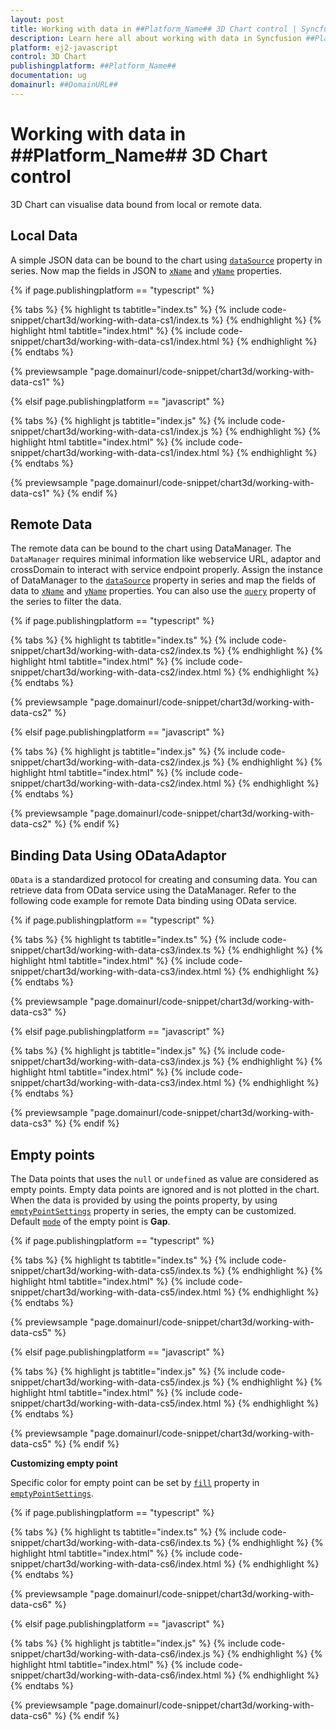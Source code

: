 ```yaml
---
layout: post
title: Working with data in ##Platform_Name## 3D Chart control | Syncfusion
description: Learn here all about working with data in Syncfusion ##Platform_Name## 3D Chart control of Syncfusion Essential JS 2 and more.
platform: ej2-javascript
control: 3D Chart
publishingplatform: ##Platform_Name##
documentation: ug
domainurl: ##DomainURL##
---
```

<!-- markdownlint-disable MD036 -->

# Working with data in ##Platform_Name## 3D Chart control

3D Chart can visualise data bound from local or remote data.

## Local Data

A simple JSON data can be bound to the chart using [`dataSource`](../api/chart3d/series3DModel/#datasource) property in series. Now map the fields in JSON to [`xName`](../api/chart3d/series3DModel/#xname) and [`yName`](../api/chart3d/series3DModel/#yname) properties.

{% if page.publishingplatform == "typescript" %}

{% tabs %}
{% highlight ts tabtitle="index.ts" %}
{% include code-snippet/chart3d/working-with-data-cs1/index.ts %}
{% endhighlight %}
{% highlight html tabtitle="index.html" %}
{% include code-snippet/chart3d/working-with-data-cs1/index.html %}
{% endhighlight %}
{% endtabs %}
        
{% previewsample "page.domainurl/code-snippet/chart3d/working-with-data-cs1" %}

{% elsif page.publishingplatform == "javascript" %}

{% tabs %}
{% highlight js tabtitle="index.js" %}
{% include code-snippet/chart3d/working-with-data-cs1/index.js %}
{% endhighlight %}
{% highlight html tabtitle="index.html" %}
{% include code-snippet/chart3d/working-with-data-cs1/index.html %}
{% endhighlight %}
{% endtabs %}

{% previewsample "page.domainurl/code-snippet/chart3d/working-with-data-cs1" %}
{% endif %}

## Remote Data

The remote data can be bound to the chart using DataManager. The `DataManager` requires minimal information like webservice URL, adaptor and crossDomain to interact with service endpoint properly. Assign the instance of DataManager to the [`dataSource`](../api/chart3d/series3DModel/#datasource) property in series and map the fields of data to [`xName`](../api/chart3d/series3DModel/#xname) and [`yName`](../api/chart3d/series3DModel/#yname) properties. You can also use the [`query`](../api/chart3d/series3DModel/#query) property of the series to filter the data.

{% if page.publishingplatform == "typescript" %}

 {% tabs %}
{% highlight ts tabtitle="index.ts" %}
{% include code-snippet/chart3d/working-with-data-cs2/index.ts %}
{% endhighlight %}
{% highlight html tabtitle="index.html" %}
{% include code-snippet/chart3d/working-with-data-cs2/index.html %}
{% endhighlight %}
{% endtabs %}
        
{% previewsample "page.domainurl/code-snippet/chart3d/working-with-data-cs2" %}

{% elsif page.publishingplatform == "javascript" %}

{% tabs %}
{% highlight js tabtitle="index.js" %}
{% include code-snippet/chart3d/working-with-data-cs2/index.js %}
{% endhighlight %}
{% highlight html tabtitle="index.html" %}
{% include code-snippet/chart3d/working-with-data-cs2/index.html %}
{% endhighlight %}
{% endtabs %}

{% previewsample "page.domainurl/code-snippet/chart3d/working-with-data-cs2" %}
{% endif %}

## Binding Data Using ODataAdaptor

`OData` is a standardized protocol for creating and consuming data. You can retrieve data from OData service using the DataManager. Refer to the following code example for remote Data binding using OData service.

{% if page.publishingplatform == "typescript" %}

 {% tabs %}
{% highlight ts tabtitle="index.ts" %}
{% include code-snippet/chart3d/working-with-data-cs3/index.ts %}
{% endhighlight %}
{% highlight html tabtitle="index.html" %}
{% include code-snippet/chart3d/working-with-data-cs3/index.html %}
{% endhighlight %}
{% endtabs %}
        
{% previewsample "page.domainurl/code-snippet/chart3d/working-with-data-cs3" %}

{% elsif page.publishingplatform == "javascript" %}

{% tabs %}
{% highlight js tabtitle="index.js" %}
{% include code-snippet/chart3d/working-with-data-cs3/index.js %}
{% endhighlight %}
{% highlight html tabtitle="index.html" %}
{% include code-snippet/chart3d/working-with-data-cs3/index.html %}
{% endhighlight %}
{% endtabs %}

{% previewsample "page.domainurl/code-snippet/chart3d/working-with-data-cs3" %}
{% endif %}

## Empty points

The Data points that uses the `null` or `undefined` as value are considered as empty points. Empty data points are ignored and is not plotted in the chart. When the data is provided by using the points property, by using [`emptyPointSettings`](../api/chart3d/threeDimensionalEmptyPointSettingsModel/) property in series, the empty can be customized. Default [`mode`](../api/chart3d/threeDimensionalEmptyPointSettingsModel/#mode) of the empty point is **Gap**.

{% if page.publishingplatform == "typescript" %}

 {% tabs %}
{% highlight ts tabtitle="index.ts" %}
{% include code-snippet/chart3d/working-with-data-cs5/index.ts %}
{% endhighlight %}
{% highlight html tabtitle="index.html" %}
{% include code-snippet/chart3d/working-with-data-cs5/index.html %}
{% endhighlight %}
{% endtabs %}
        
{% previewsample "page.domainurl/code-snippet/chart3d/working-with-data-cs5" %}

{% elsif page.publishingplatform == "javascript" %}

{% tabs %}
{% highlight js tabtitle="index.js" %}
{% include code-snippet/chart3d/working-with-data-cs5/index.js %}
{% endhighlight %}
{% highlight html tabtitle="index.html" %}
{% include code-snippet/chart3d/working-with-data-cs5/index.html %}
{% endhighlight %}
{% endtabs %}

{% previewsample "page.domainurl/code-snippet/chart3d/working-with-data-cs5" %}
{% endif %}

**Customizing empty point**

Specific color for empty point can be set by [`fill`](../api/chart3d/threeDimensionalEmptyPointSettingsModel/#fill) property in [`emptyPointSettings`](../api/chart3d/threeDimensionalEmptyPointSettingsModel/).

{% if page.publishingplatform == "typescript" %}

 {% tabs %}
{% highlight ts tabtitle="index.ts" %}
{% include code-snippet/chart3d/working-with-data-cs6/index.ts %}
{% endhighlight %}
{% highlight html tabtitle="index.html" %}
{% include code-snippet/chart3d/working-with-data-cs6/index.html %}
{% endhighlight %}
{% endtabs %}
        
{% previewsample "page.domainurl/code-snippet/chart3d/working-with-data-cs6" %}

{% elsif page.publishingplatform == "javascript" %}

{% tabs %}
{% highlight js tabtitle="index.js" %}
{% include code-snippet/chart3d/working-with-data-cs6/index.js %}
{% endhighlight %}
{% highlight html tabtitle="index.html" %}
{% include code-snippet/chart3d/working-with-data-cs6/index.html %}
{% endhighlight %}
{% endtabs %}

{% previewsample "page.domainurl/code-snippet/chart3d/working-with-data-cs6" %}
{% endif %}